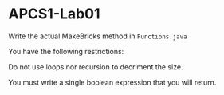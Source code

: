 # APCS1-Lab01

Write the actual MakeBricks method in <code>Functions.java</code></p> 

You have the following restrictions: 

Do not use loops nor recursion to decriment the size. 

You must write a single boolean expression that you will return.
